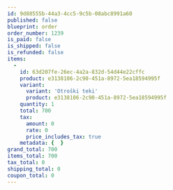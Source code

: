 ```yaml
---
id: 9d88555b-44a3-4cc5-9c5b-08abc8991a60
published: false
blueprint: order
order_number: 1239
is_paid: false
is_shipped: false
is_refunded: false
items:
  -
    id: 63d207fe-26ec-4a2a-832d-54d44e22cffc
    product: e3138106-2c90-451a-8972-5ea18594995f
    variant:
      variant: 'Otroški teki'
      product: e3138106-2c90-451a-8972-5ea18594995f
    quantity: 1
    total: 700
    tax:
      amount: 0
      rate: 0
      price_includes_tax: true
    metadata: {  }
grand_total: 700
items_total: 700
tax_total: 0
shipping_total: 0
coupon_total: 0
---
```

